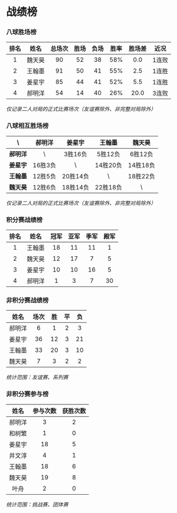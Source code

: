 # 战绩榜

### 八球胜场榜

| 排名 | 姓名   | 总场次 | 胜场 | 负场 | 胜率  | 胜场差 | 近况  |
| :--: | :---: | :---: | :--: | :--: | :--: | :---: | :---: |
| 1    | 魏天昊 | 90    | 52   | 38   | 58%  | 0.0   | 1连败 |
| 2    | 王翰墨 | 91    | 50   | 41   | 55%  | 2.5   | 1连胜 |
| 3    | 姜星宇 | 85    | 44   | 41   | 52%  | 5.5   | 1连胜 |
| 4    | 郝明洋 | 54    | 14   | 40   | 26%  | 20.0  | 3连败 |

*仅记录二人对局的正式比赛场次（友谊赛除外、非完整对局除外）*

### 八球相互胜场榜

|    **\\**   | 郝明洋  | 姜星宇   | 王翰墨   | 魏天昊   |
| :--------: | :-----: | :------: | :------: | :-----: |
| **郝明洋** |   \\     | 3胜16负  | 5胜12负  | 6胜12负  |
| **姜星宇** | 16胜3负  |   \\     | 14胜20负 | 14胜18负 |
| **王翰墨** | 12胜5负  | 20胜14负 |   \\     | 18胜22负 |
| **魏天昊** | 12胜6负  | 18胜14负 | 22胜18负 |   \\     |

*仅记录二人对局的正式比赛场次（友谊赛除外、非完整对局除外）*

### 积分赛战绩榜

| 排名 | 姓名   | 冠军 | 亚军 | 季军 | 殿军 |
| :--: | :----: | :--: | :-: | :-: | :-: |
| 1    | 王翰墨 | 18   | 11  | 11  | 1   |
| 2    | 魏天昊 | 12   | 17  | 7   | 5   |
| 3    | 姜星宇 | 10   | 10  | 16  | 5   |
| 4    | 郝明洋 | 1    | 3   | 7   | 30  |

### 非积分赛战绩榜

| 姓名   | 场次 | 胜   | 平   | 负   |
| :---: | :--: | :--: | :--: | :--: |
| 郝明洋 |  6   |  1   |  2   |  3   |
| 姜星宇 |  36  |  12  |  3   |  21  |
| 王翰墨 |  33  |  20  |  3   |  10  |
| 魏天昊 |  7   |  3   |  2   |  2   |

*统计范围：友谊赛、系列赛*

### 非积分赛参与榜

| 姓名   | 参与次数 | 获胜次数 |
| :----: | :-----: | :-----: |
| 郝明洋  |    3    |    2    |
| 和树繁  |    1    |    0    |
| 姜星宇  |   18    |    5    |
| 井文淳  |    4    |    1    |
| 王翰墨  |   18    |    6    |
| 魏天昊  |   19    |    8    |
| 叶舟    |    2    |    0    |

*统计范围：挑战赛、团体赛*